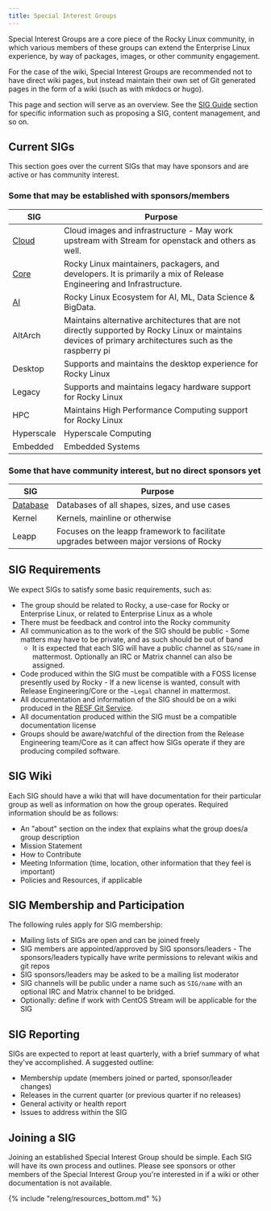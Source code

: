 ```yaml
---
title: Special Interest Groups
---
```


Special Interest Groups are a core piece of the Rocky Linux community, in which
various members of these groups can extend the Enterprise Linux experience, by
way of packages, images, or other community engagement.

For the case of the wiki, Special Interest Groups are recommended not to have
direct wiki pages, but instead maintain their own set of Git generated pages
in the form of a wiki (such as with mkdocs or hugo).

This page and section will serve as an overview. See the [SIG Guide](sig_guide/index.md)
section for specific information such as proposing a SIG, content management,
and so on.

## Current SIGs

This section goes over the current SIGs that may have sponsors and are active or has community interest.

### Some that may be established with sponsors/members

| SIG                                    | Purpose                                                                                                                                                   |
|----------------------------------------|-----------------------------------------------------------------------------------------------------------------------------------------------------------|
| [Cloud](https://sig-cloud.rocky.page/) | Cloud images and infrastructure - May work upstream with Stream for openstack and others as well.                                                         |
| [Core](https://sig-core.rocky.page)    | Rocky Linux maintainers, packagers, and developers. It is primarily a mix of Release Engineering and Infrastructure.                                      |
| [AI](https://sig-ai.rocky.page/) | Rocky Linux Ecosystem for AI, ML, Data Science & BigData. |
| AltArch                                | Maintains alternative architectures that are not directly supported by Rocky Linux or maintains devices of primary architectures such as the raspberry pi |
| Desktop                                | Supports and maintains the desktop experience for Rocky Linux                                                                                             |
| Legacy                                 | Supports and maintains legacy hardware support for Rocky Linux                                                                                            |
| HPC                                    | Maintains High Performance Computing support for Rocky Linux                                                                                              |
| Hyperscale                             | Hyperscale Computing                                                                                                                                      |
| Embedded                               | Embedded Systems                                                                                                                                          |

### Some that have community interest, but no direct sponsors yet

| SIG                                         | Purpose                                                                                          |
|---------------------------------------------|--------------------------------------------------------------------------------------------------|
| [Database](https://sig-database.rocky.page) | Databases of all shapes, sizes, and use cases                                                    |
| Kernel                                      | Kernels, mainline or otherwise                                                                   |
| Leapp                                       | Focuses on the leapp framework to facilitate upgrades between major versions of Rocky            |

## SIG Requirements

We expect SIGs to satisfy some basic requirements, such as:

* The group should be related to Rocky, a use-case for Rocky or Enterprise Linux, or related to Enterprise Linux as a whole
* There must be feedback and control into the Rocky community
* All communication as to the work of the SIG should be public - Some matters may have to be private, and as such should be out of band
    * It is expected that each SIG will have a public channel as `SIG/name` in mattermost. Optionally an IRC or Matrix channel can also be assigned.
* Code produced within the SIG must be compatible with a FOSS license presently used by Rocky - If a new license is wanted, consult with Release Engineering/Core or the `~Legal` channel in mattermost.
* All documentation and information of the SIG should be on a wiki produced in the [RESF Git Service](https://git.resf.org).
* All documentation produced within the SIG must be a compatible documentation license
* Groups should be aware/watchful of the direction from the Release Engineering team/Core as it can affect how SIGs operate if they are producing compiled software.

## SIG Wiki

Each SIG should have a wiki that will have documentation for their particular group as well as information on how the group operates. Required information should be as follows:

* An "about" section on the index that explains what the group does/a group description
* Mission Statement
* How to Contribute
* Meeting Information (time, location, other information that they feel is important)
* Policies and Resources, if applicable

## SIG Membership and Participation

The following rules apply for SIG membership:

* Mailing lists of SIGs are open and can be joined freely
* SIG members are appointed/approved by SIG sponsors/leaders - The sponsors/leaders typically have write permissions to relevant wikis and git repos
* SIG sponsors/leaders may be asked to be a mailing list moderator
* SIG channels will be public under a name such as `SIG/name` with an optional IRC and Matrix channel to be bridged.
* Optionally: define if work with CentOS Stream will be applicable for the SIG

## SIG Reporting

SIGs are expected to report at least quarterly, with a brief summary of what they've accomplished. A suggested outline:

* Membership update (members joined or parted, sponsor/leader changes)
* Releases in the current quarter (or previous quarter if no releases)
* General activity or health report
* Issues to address within the SIG

## Joining a SIG

Joining an established Special Interest Group should be simple. Each SIG will
have its own process and outlines. Please see sponsors or other members of the
Special Interest Group you're interested in if a wiki or other documentation
is not available.

{% include "releng/resources_bottom.md" %}
